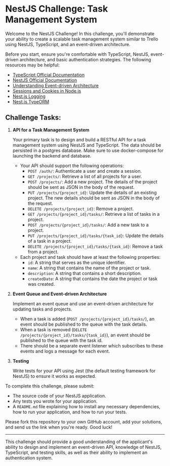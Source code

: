 # NestJS Challenge: Task Management System

Welcome to the NestJS Challenge! In this challenge, you'll demonstrate your ability to create a scalable task management system similar to Trello using NestJS, TypeScript, and an event-driven architecture.

Before you start, ensure you're comfortable with TypeScript, NestJS, event-driven architecture, and basic authentication strategies. The following resources may be helpful:

- [TypeScript Official Documentation](https://www.typescriptlang.org/docs/)
- [NestJS Official Documentation](https://docs.nestjs.com/)
- [Understanding Event-driven Architecture](https://docs.nestjs.com/techniques/events)
- [Sessions and Cookies in Node.js](https://docs.nestjs.com/security/authentication)
- [Nest.js Logging](https://docs.nestjs.com/techniques/logger)
- [Nest.js TypeORM](https://docs.nestjs.com/techniques/database)
## Challenge Tasks:

1. **API for a Task Management System**

   Your primary task is to design and build a RESTful API for a task management system using NestJS and TypeScript. The data should be persisted in a postgres database. Make sure to use docker-compose for launching the backend and database.

    - Your API should support the following operations:
        - `POST /auth/`: Authenticate a user and create a session.
        - `GET /projects/`: Retrieve a list of all projects for a user.
        - `POST /projects/`: Add a new project. The details of the project should be sent as JSON in the body of the request.
        - `PUT /projects/{project_id}`: Update the details of an existing project. The new details should be sent as JSON in the body of the request.
        - `DELETE /projects/{project_id}`: Remove a project.
        - `GET /projects/{project_id}/tasks/`: Retrieve a list of tasks in a project.
        - `POST /projects/{project_id}/tasks/`: Add a new task to a project.
        - `PUT /projects/{project_id}/tasks/{task_id}`: Update the details of a task in a project.
        - `DELETE /projects/{project_id}/tasks/{task_id}`: Remove a task from a project.
    - Each project and task should have at least the following properties:
        - `id`: A string that serves as the unique identifier.
        - `name`: A string that contains the name of the project or task.
        - `description`: A string that contains a short description.
        - `createdDate`: A string that contains the date the project or task was created.

2. **Event Queue and Event-driven Architecture**

   Implement an event queue and use an event-driven architecture for updating tasks and projects.

    - When a task is added (`POST /projects/{project_id}/tasks/`), an event should be published to the queue with the task details.
    - When a task is removed (`DELETE /projects/{project_id}/tasks/{task_id}`), an event should be published to the queue with the task id.
    - There should be a separate event listener which subscribes to these events and logs a message for each event.

3. **Testing**

   Write tests for your API using Jest (the default testing framework for NestJS) to ensure it works as expected.

To complete this challenge, please submit:

- The source code of your NestJS application.
- Any tests you wrote for your application.
- A `README.md` file explaining how to install any necessary dependencies, how to run your application, and how to run your tests.

Please fork this repository to your own GitHub account, add your solutions, and send us the link when you're ready. Good luck!

---

This challenge should provide a good understanding of the applicant's ability to design and implement an event-driven API, knowledge of NestJS, TypeScript, and testing skills, as well as their ability to implement an authentication system.